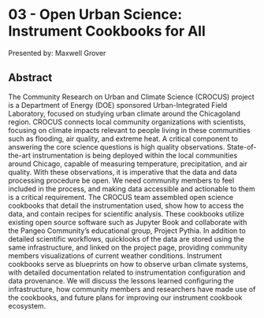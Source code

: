 # 03 - 	Open Urban Science: Instrument Cookbooks for All

Presented by: Maxwell Grover

## Abstract 
The Community Research on Urban and Climate Science (CROCUS) project is a Department of Energy (DOE) sponsored Urban-Integrated Field Laboratory, focused on studying urban climate around the Chicagoland region. CROCUS connects local community organizations with scientists, focusing on climate impacts relevant to people living in these communities such as flooding, air quality, and extreme heat. A critical component to answering the core science questions is high quality observations. State-of-the-art instrumentation is being deployed within the local communities around Chicago, capable of measuring temperature, precipitation, and air quality. With these observations, it is imperative that the data and data processing procedure be open. We need community members to feel included in the process, and making data accessible and actionable to them is a critical requirement. The CROCUS team assembled open science cookbooks that detail the instrumentation used, show how to access the data, and contain recipes for scientific analysis. These cookbooks utilize existing open source software such as Jupyter Book and collaborate with the Pangeo Community’s educational group, Project Pythia. In addition to detailed scientific workflows, quicklooks of the data are stored using the same infrastructure, and linked on the project page, providing community members visualizations of current weather conditions. Instrument cookbooks serve as blueprints on how to observe urban climate systems, with detailed documentation related to instrumentation configuration and data provenance. We will discuss the lessons learned configuring the infrastructure, how community members and researchers have made use of the cookbooks, and future plans for improving our instrument cookbook ecosystem.